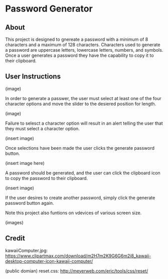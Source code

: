 # Password Generator

## About
This project is designed to gnereate a password with a minimum of 8 characters and a maximum of 128 characters. Characters used to generate a password are uppercase letters, lowercase letters, numbers, and symbols. Once a user generates a password they have the capability to copy it to their clipboard.

## User Instructions

(image)

In order to generate a passwer, the user must select at least one of the four character options and move the slider to the desiered position for length.

(image)

Failure to selesct a character option will result in an alert telling the user that they must select a character option. 

(insert image)

Once selections have been made the user clicks the generate password button. 

(insert image here)

A password should be generated, and the user can click the clipboard icon to copy the password to their clipboard. 

(insert image)

If the user desires to create another password, simply click the generate password button again.

Note this project also funtions on vdevices of various screen size.

(images)

## Credit
kawaiiComputer.jpg:
https://www.clipartmax.com/download/m2H7m2K9G6G6m2i8_kawaii-desktop-computer-icon-kawaii-computer/

(public domian) reset.css: http://meyerweb.com/eric/tools/css/reset/
